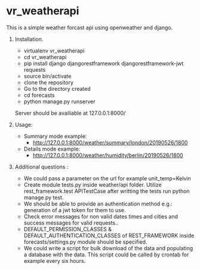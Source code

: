# vr_weatherapi

This is a simple weather forcast api
using openweather and django.


1. Installation.
    - virtualenv vr_weatherapi
    - cd vr_weatherapi
    - pip install django djangorestframework djangorestframework-jwt requests
    - source bin/activate
    - clone the repository
    - Go to the directory created
    - cd forecasts
    - python manage.py runserver

    Server should be availiable at 127.0.0.1:8000/

2. Usage:
    - Summary mode example:
        - http://127.0.0.1:8000/weather/summary/london/20190526/1800
    - Details mode example:
        - http://127.0.0.1:8000/weather/humidity/berlin/20190526/1800

3. Additional questions :

   - We could pass a parameter on the url for example unit_temp=Kelvin
   - Create module tests.py inside weather/api folder. Utilize rest_framework.test APITestCase
   after writting the tests run python manage.py test.
   - We should be able to provide an authentication method
   e.g.: generation of a jwt token for them to use.
   - Check error messages for non valid dates times and cities
   and success messages for valid requests..
   - DEFAULT_PERMISSION_CLASSES & DEFAULT_AUTHENTICATION_CLASSES of REST_FRAMEWORK inside forecasts/settings.py module should be specified.
   - We could write a script for bulk download of the data
   and populating a database with the data. This script could be
   called by crontab for example every six hours.
